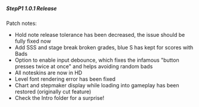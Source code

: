 ##### StepP1 1.0.1 Release

Patch notes:

- Hold note release tolerance has been decreased, the issue should be fully fixed now
- Add SSS and stage break broken grades, blue S has kept for scores with Bads
- Option to enable input debounce, which fixes the infamous "button presses twice at once" and helps avoiding random bads
- All noteskins are now in HD
- Level font rendering error has been fixed
- Chart and stepmaker display while loading into gameplay has been restored (originally cut feature)
- Check the Intro folder for a surprise!